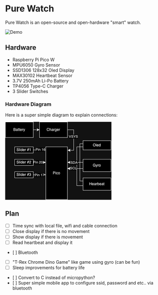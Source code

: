 # Pure Watch
Pure Watch is an open-source and open-hardware "smart" watch.

![Demo](./demo.gif)

## Hardware
- Raspberry Pi Pico W
- MPU6050 Gyro Sensor
- SSD1306 128x32 Oled Display
- MAX30102 Heartbeat Sensor
- 3.7V 250mAh Li-Po Battery
- TP4056 Type-C Charger
- 3 Slider Switches

### Hardware Diagram
Here is a super simple diagram to explain connections:

![Hardware diagram](./pure-watch-diagram.png)

## Plan
- [ ] Time sync with local file, wifi and cable connection
- [ ] Close display if there is no movement
- [ ] Show display if there is movement
- [ ] Read heartbeat and display it
- [ ] Bluetooth
- [ ] "T-Rex Chrome Dino Game" like game using gyro (can be fun)
- [ ] Sleep improvements for battery life
- [ ] Convert to C instead of micropython?
- [ ] Super simple mobile app to configure ssid, password and etc.. via bluetooth
